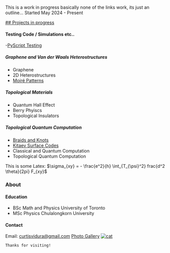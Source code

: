 This is a work in progress basically none of the links work, its just an outline...
Started May 2024 - Present


<ins> ## Projects in progress </ins>

#### Testing Code / Simulations etc.. 
-[PyScript Testing](./PyScriptTest.html)


##### Graphene and Van der Waals Heterostructures
- Graphene
- 2D Heterostructures 
- [Moiré Patterns](./Moire.html)


##### Topological Materials
- Quantum Hall Effect
- Berry Phyiscs
- Topological Insulators

##### Topological Quantum Computation

- [Braids and Knots](./Knots.html)
- [Kitaev Surface Codes](./Toric.html)
- Classical and Quantum Computation
- Topological Quantum Computation


This is some Latex: $\sigma_{xy} = - \frac{e^2}{h} \int_{T_{\psi}^2} frac{d^2 \theta}{2pi} F_{xy}$


### About
#### Education
*   BSc Math and Physics University of Toronto
*   MSc Physics Chulalongkorn University 


#### Contact
Email: curtisvidura@gmail.com
[Photo Gallery](./Gallery.html)
[<img src="/figures/film/thailand/000030310027.jpg" alt="cat" >](./Gallery.html)


```
Thanks for visiting!
```